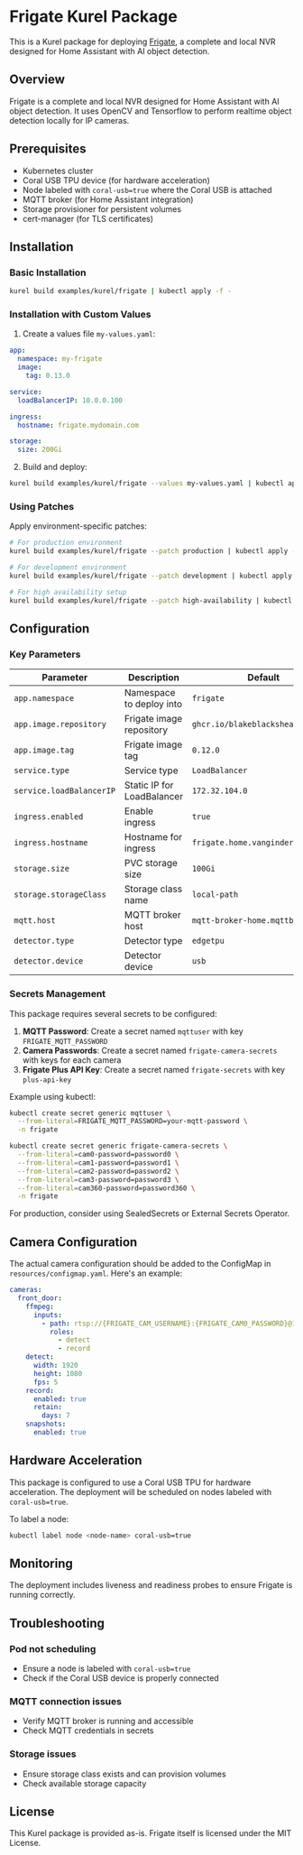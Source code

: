 # Frigate Kurel Package

This is a Kurel package for deploying [Frigate](https://github.com/blakeblackshear/frigate), a complete and local NVR designed for Home Assistant with AI object detection.

## Overview

Frigate is a complete and local NVR designed for Home Assistant with AI object detection. It uses OpenCV and Tensorflow to perform realtime object detection locally for IP cameras.

## Prerequisites

- Kubernetes cluster
- Coral USB TPU device (for hardware acceleration)
- Node labeled with `coral-usb=true` where the Coral USB is attached
- MQTT broker (for Home Assistant integration)
- Storage provisioner for persistent volumes
- cert-manager (for TLS certificates)

## Installation

### Basic Installation

```bash
kurel build examples/kurel/frigate | kubectl apply -f -
```

### Installation with Custom Values

1. Create a values file `my-values.yaml`:

```yaml
app:
  namespace: my-frigate
  image:
    tag: 0.13.0

service:
  loadBalancerIP: 10.0.0.100

ingress:
  hostname: frigate.mydomain.com

storage:
  size: 200Gi
```

2. Build and deploy:

```bash
kurel build examples/kurel/frigate --values my-values.yaml | kubectl apply -f -
```

### Using Patches

Apply environment-specific patches:

```bash
# For production environment
kurel build examples/kurel/frigate --patch production | kubectl apply -f -

# For development environment
kurel build examples/kurel/frigate --patch development | kubectl apply -f -

# For high availability setup
kurel build examples/kurel/frigate --patch high-availability | kubectl apply -f -
```

## Configuration

### Key Parameters

| Parameter | Description | Default |
|-----------|-------------|---------|
| `app.namespace` | Namespace to deploy into | `frigate` |
| `app.image.repository` | Frigate image repository | `ghcr.io/blakeblackshear/frigate` |
| `app.image.tag` | Frigate image tag | `0.12.0` |
| `service.type` | Service type | `LoadBalancer` |
| `service.loadBalancerIP` | Static IP for LoadBalancer | `172.32.104.0` |
| `ingress.enabled` | Enable ingress | `true` |
| `ingress.hostname` | Hostname for ingress | `frigate.home.vanginderachter.be` |
| `storage.size` | PVC storage size | `100Gi` |
| `storage.storageClass` | Storage class name | `local-path` |
| `mqtt.host` | MQTT broker host | `mqtt-broker-home.mqttbroker` |
| `detector.type` | Detector type | `edgetpu` |
| `detector.device` | Detector device | `usb` |

### Secrets Management

This package requires several secrets to be configured:

1. **MQTT Password**: Create a secret named `mqttuser` with key `FRIGATE_MQTT_PASSWORD`
2. **Camera Passwords**: Create a secret named `frigate-camera-secrets` with keys for each camera
3. **Frigate Plus API Key**: Create a secret named `frigate-secrets` with key `plus-api-key`

Example using kubectl:

```bash
kubectl create secret generic mqttuser \
  --from-literal=FRIGATE_MQTT_PASSWORD=your-mqtt-password \
  -n frigate

kubectl create secret generic frigate-camera-secrets \
  --from-literal=cam0-password=password0 \
  --from-literal=cam1-password=password1 \
  --from-literal=cam2-password=password2 \
  --from-literal=cam3-password=password3 \
  --from-literal=cam360-password=password360 \
  -n frigate
```

For production, consider using SealedSecrets or External Secrets Operator.

## Camera Configuration

The actual camera configuration should be added to the ConfigMap in `resources/configmap.yaml`. Here's an example:

```yaml
cameras:
  front_door:
    ffmpeg:
      inputs:
        - path: rtsp://{FRIGATE_CAM_USERNAME}:{FRIGATE_CAM0_PASSWORD}@192.168.1.100:554/stream1
          roles:
            - detect
            - record
    detect:
      width: 1920
      height: 1080
      fps: 5
    record:
      enabled: true
      retain:
        days: 7
    snapshots:
      enabled: true
```

## Hardware Acceleration

This package is configured to use a Coral USB TPU for hardware acceleration. The deployment will be scheduled on nodes labeled with `coral-usb=true`.

To label a node:

```bash
kubectl label node <node-name> coral-usb=true
```

## Monitoring

The deployment includes liveness and readiness probes to ensure Frigate is running correctly.

## Troubleshooting

### Pod not scheduling
- Ensure a node is labeled with `coral-usb=true`
- Check if the Coral USB device is properly connected

### MQTT connection issues
- Verify MQTT broker is running and accessible
- Check MQTT credentials in secrets

### Storage issues
- Ensure storage class exists and can provision volumes
- Check available storage capacity

## License

This Kurel package is provided as-is. Frigate itself is licensed under the MIT License.